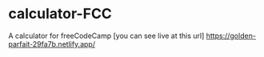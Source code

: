 # calculator-FCC
A calculator for freeCodeCamp
[you can see live at this url] https://golden-parfait-29fa7b.netlify.app/
